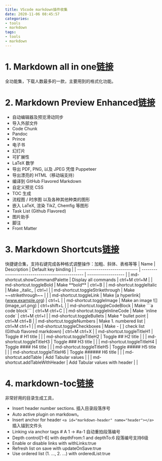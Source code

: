 ```yaml
---
title: VScode markdown插件收集
date: 2020-11-06 08:45:57
categories:
- tools
- markdown
tags:
- tools
- markdown
---
```

# 1. Markdown all in one[链接](https://marketplace.visualstudio.com/items?itemName=yzhang.markdown-all-in-one)
全功能集，下载人数最多的一款，主要用到的格式化功能。
# 2. Markdown Preview Enhanced[链接](https://marketplace.visualstudio.com/items?itemName=shd101wyy.markdown-preview-enhanced)
* 自动编辑器及预览滑动同步
* 导入外部文件
* Code Chunk
* Pandoc
* Prince
* 电子书
* 幻灯片
* 可扩展性
* LaTeX 数学
* 导出 PDF, PNG, 以及 JPEG 凭借 Puppeteer
* 导出漂亮的 HTML（移动端支持）
* 编译到 GitHub Flavored Markdown
* 自定义预览 CSS
* TOC 生成
* 流程图 / 时序图 以及各种其他种类的图形
* 嵌入 LaTeX, 渲染 TikZ, Chemfig 等图形
* Task List (Github Flavored)
* 图片助手
* 脚注
* Front Matter
# 3. Markdown Shortcuts[链接](https://marketplace.visualstudio.com/items?itemName=mdickin.markdown-shortcuts)
快捷键合集，支持右键完成各种格式调整操作：加粗、斜体、表格等等
| Name                            | Description                                      | Default key binding |
| ------------------------------- | ------------------------------------------------ | ------------------- |
| md-shortcut.showCommandPalette  | Display all commands                             | ctrl+M ctrl+M       |
| md-shortcut.toggleBold          | Make \*\*bold\*\*                                | ctrl+B              |
| md-shortcut.toggleItalic        | Make \_italic\_                                  | ctrl+I              |
| md-shortcut.toggleStrikethrough | Make \~\~strikethrough\~\~                       |                     |
| md-shortcut.toggleLink          | Make [a hyperlink]\(www.example.org)             | ctrl+L              |
| md-shortcut.toggleImage         | Make an image ![]\(image_url.png)                | ctrl+shift+L        |
| md-shortcut.toggleCodeBlock     | Make \`\`\`a code block\`\`\`                    | ctrl+M ctrl+C       |
| md-shortcut.toggleInlineCode    | Make \`inline code\`                             | ctrl+M ctrl+I       |
| md-shortcut.toggleBullets       | Make * bullet point                              | ctrl+M ctrl+B       |
| md-shortcut.toggleNumbers       | Make 1. numbered list                            | ctrl+M ctrl+1       |
| md-shortcut.toggleCheckboxes    | Make - [ ] check list (Github flavored markdown) | ctrl+M ctrl+X       |
| md-shortcut.toggleTitleH1       | Toggle # H1 title                                |                     |
| md-shortcut.toggleTitleH2       | Toggle ## H2 title                               |                     |
| md-shortcut.toggleTitleH3       | Toggle ### H3 title                              |                     |
| md-shortcut.toggleTitleH4       | Toggle #### H4 title                             |                     |
| md-shortcut.toggleTitleH5       | Toggle ##### H5 title                            |                     |
| md-shortcut.toggleTitleH6       | Toggle ###### H6 title                           |                     |
| md-shortcut.addTable            | Add Tabular values                               |                     |
| md-shortcut.addTableWithHeader  | Add Tabular values with header                   |                     |
# 4. markdown-toc[链接](https://marketplace.visualstudio.com/items?itemName=AlanWalk.markdown-toc)
非常好用的目录生成工具，
* Insert header number sections. 插入目录段落序号
* Auto active plugin on markdown。 
* Insert anchor for header ```<a id="markdown-header" name="header"></a>``` 插入锚到文件头
* Linking via anchor tags # A 1 → #a-1  自动重拍段落编号
* Depth control[1-6] with depthFrom:1 and depthTo:6 段落编号支持6级
* Enable or disable links with withLinks:true 
* Refresh list on save with updateOnSave:true
* Use ordered list (1. ..., 2. ...) with orderedList:true
